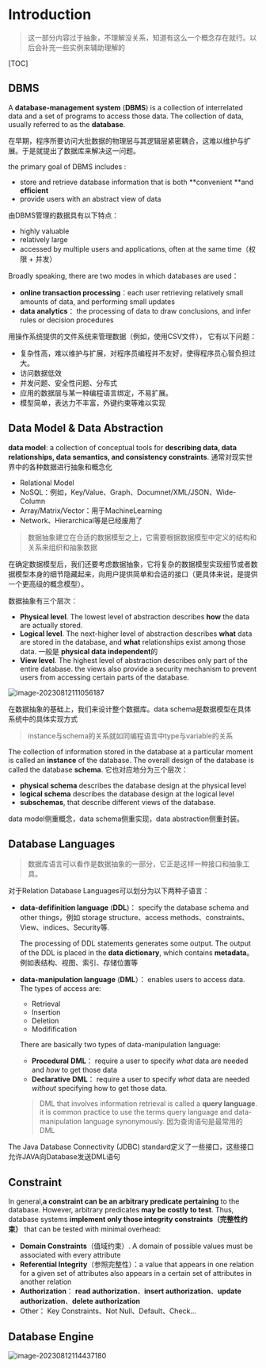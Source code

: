 # Introduction

> 这一部分内容过于抽象，不理解没关系，知道有这么一个概念存在就行。以后会补充一些实例来辅助理解的

[TOC]

## DBMS

A **database-management system** (**DBMS**) is a collection of interrelated data and a set of programs to access those data. The collection of data, usually referred to as the **database**.

在早期，程序所要访问大批数据的物理层与其逻辑层紧密耦合，这难以维护与扩展。于是就提出了数据库来解决这一问题。

the primary goal of DBMS includes :

-  store and retrieve database information that is both **convenient **and **efficient**
- provide users with an abstract view of data



由DBMS管理的数据具有以下特点：

- highly valuable
- relatively large
- accessed by multiple users and applications, often at the same time（权限 + 并发）



Broadly speaking, there are two modes in which databases are used：

- **online transaction processing**：each user retrieving relatively small amounts of data, and performing small updates
- **data analytics**： the processing of data to draw conclusions, and infer rules or decision procedures



用操作系统提供的文件系统来管理数据（例如，使用CSV文件）， 它有以下问题：

- 复杂性高，难以维护与扩展，对程序员编程并不友好，使得程序员心智负担过大。
- 访问数据低效
- 并发问题、安全性问题、分布式
- 应用的数据层与某一种编程语言绑定，不易扩展。
- 模型简单，表达力不丰富，外键约束等难以实现





## Data Model & Data Abstraction

**data model**: a collection of conceptual tools for **describing data, data relationships, data semantics, and consistency constraints**. 通常对现实世界中的各种数据进行抽象和概念化



- Relational Model
- NoSQL：例如，Key/Value、Graph、Documnet/XML/JSON、Wide-Column
- Array/Matrix/Vector：用于MachineLearning
- Network、Hierarchical等是已经废用了





> 数据抽象建立在合适的数据模型之上，它需要根据数据模型中定义的结构和关系来组织和抽象数据

在确定数据模型后，我们还要考虑数据抽象，它将复杂的数据模型实现细节或者数据模型本身的细节隐藏起来，向用户提供简单和合适的接口（更具体来说，是提供一个更高级的概念模型）。



数据抽象有三个层次：

- **Physical level**. The lowest level of abstraction describes **how** the data are actually stored.
- **Logical level**. The next-higher level of abstraction describes **what** data are stored in the database, and **what** relationships exist among those data. 一般是 **physical data independent**的
- **View level**. The highest level of abstraction describes only part of the entire database. the views also provide a security mechanism to prevent users from accessing certain parts of the database.

![image-20230812111056187](C:\Users\AtsukoRuo\Desktop\note\数据库\assets\image-20230812111056187.png)



在数据抽象的基础上，我们来设计整个数据库。data schema是数据模型在具体系统中的具体实现方式

> instance与schema的关系就如同编程语言中type与variable的关系

The collection of information stored in the database at a particular moment is called an **instance** of the database. The overall design of the database is called the database **schema**. 它也对应地分为三个层次：

- **physical schema** describes the database design at the physical level
- **logical schema** describes the database design at the logical level
- **subschemas**, that describe different views of the database.

 

data model侧重概念，data schema侧重实现，data abstraction侧重封装。

## Database Languages



> 数据库语言可以看作是数据抽象的一部分，它正是这样一种接口和抽象工具。

对于Relation Database Languages可以划分为以下两种子语言：

- **data-defifinition language** (**DDL**)： specify the database schema and other things，例如 storage structure、access methods、constraints、View、indices、Security等. 

  The processing of DDL statements generates some output. The output of the DDL is placed in the **data dictionary**, which contains **metadata**。例如表结构、视图、索引、存储位置等
  
  

- **data-manipulation language** (**DML**）： enables users to access data. The types of access are:

  - Retrieval
  - Insertion
  - Deletion
  - Modifification

  

  There are basically two types of data-manipulation language:

  - **Procedural** **DML**： require a user to specify *what* data are needed and *how* to get those data
  - **Declarative** **DML**： require a user to specify *what* data are needed *without* specifying how to get those data.

  > DML that involves information retrieval is called a **query language**. it is common practice to use the terms query language and data-manipulation language synonymously. 因为查询语句是最常用的DML



The Java Database Connectivity (JDBC) standard定义了一些接口，这些接口允许JAVA向Database发送DML语句

## Constraint

In general,**a constraint can be an arbitrary predicate pertaining** to the database. However, arbitrary predicates **may be costly to test**. Thus, database systems **implement only those integrity constraints（完整性约束）** that can be tested with minimal overhead:

- **Domain Constraints**（值域约束）. A domain of possible values must be associated with every attribute
- **Referential Integrity**（参照完整性）：a value that appears in one relation for a given set of attributes also appears in a certain set of attributes in another relation
- **Authorization**： **read authorization**、**insert authorization**、**update authorization**、**delete authorization**
- Other： Key Constraints、Not Null、Default、Check...



## Database Engine



![image-20230812114437180](C:\Users\AtsukoRuo\Desktop\note\数据库\assets\image-20230812114437180.png)



